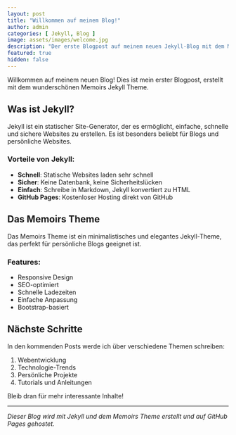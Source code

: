 ```yaml
---
layout: post
title: "Willkommen auf meinem Blog!"
author: admin
categories: [ Jekyll, Blog ]
image: assets/images/welcome.jpg
description: "Der erste Blogpost auf meinem neuen Jekyll-Blog mit dem Memoirs Theme."
featured: true
hidden: false
---
```


Willkommen auf meinem neuen Blog! Dies ist mein erster Blogpost, erstellt mit dem wunderschönen Memoirs Jekyll Theme.

## Was ist Jekyll?

Jekyll ist ein statischer Site-Generator, der es ermöglicht, einfache, schnelle und sichere Websites zu erstellen. Es ist besonders beliebt für Blogs und persönliche Websites.

### Vorteile von Jekyll:

- **Schnell**: Statische Websites laden sehr schnell
- **Sicher**: Keine Datenbank, keine Sicherheitslücken
- **Einfach**: Schreibe in Markdown, Jekyll konvertiert zu HTML
- **GitHub Pages**: Kostenloser Hosting direkt von GitHub

## Das Memoirs Theme

Das Memoirs Theme ist ein minimalistisches und elegantes Jekyll-Theme, das perfekt für persönliche Blogs geeignet ist.

### Features:

- Responsive Design
- SEO-optimiert
- Schnelle Ladezeiten
- Einfache Anpassung
- Bootstrap-basiert

## Nächste Schritte

In den kommenden Posts werde ich über verschiedene Themen schreiben:

1. Webentwicklung
2. Technologie-Trends
3. Persönliche Projekte
4. Tutorials und Anleitungen

Bleib dran für mehr interessante Inhalte!

---

*Dieser Blog wird mit Jekyll und dem Memoirs Theme erstellt und auf GitHub Pages gehostet.*

